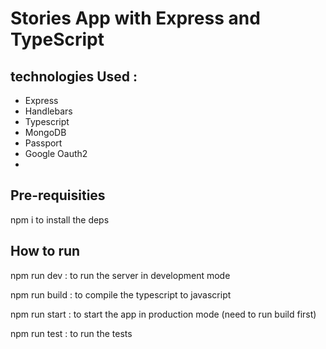 # Stories App with Express and TypeScript

## technologies Used :

- Express
- Handlebars
- Typescript
- MongoDB
- Passport
- Google Oauth2
-

## Pre-requisities

npm i to install the deps

## How to run

npm run dev : to run the server in development mode

npm run build : to compile the typescript to javascript

npm run start : to start the app in production mode (need to run build first)

npm run test : to run the tests
